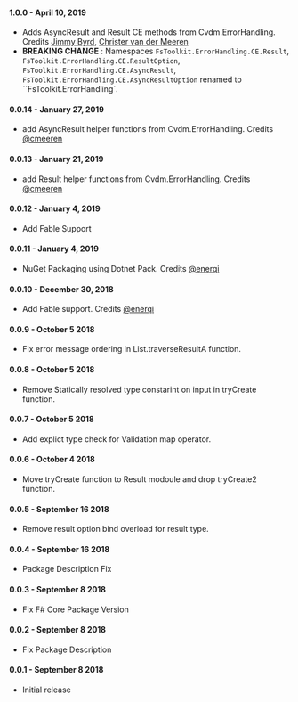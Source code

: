 #### 1.0.0 - April 10, 2019
* Adds AsyncResult and Result CE methods from Cvdm.ErrorHandling. Credits [Jimmy Byrd](https://github.com/TheAngryByrd), [Christer van der Meeren](https://github.com/cmeeren)
* **BREAKING CHANGE** : Namespaces `FsToolkit.ErrorHandling.CE.Result`, `FsToolkit.ErrorHandling.CE.ResultOption`, `FsToolkit.ErrorHandling.CE.AsyncResult`, `FsToolkit.ErrorHandling.CE.AsyncResultOption` renamed to ``FsToolkit.ErrorHandling`. 

#### 0.0.14 - January 27, 2019
* add AsyncResult helper functions from Cvdm.ErrorHandling. Credits [@cmeeren](https://github.com/cmeeren)

#### 0.0.13 - January 21, 2019
* add Result helper functions from Cvdm.ErrorHandling. Credits [@cmeeren](https://github.com/cmeeren)

#### 0.0.12 - January 4, 2019
* Add Fable Support

#### 0.0.11 - January 4, 2019
* NuGet Packaging using Dotnet Pack. Credits [@enerqi](www.github.com/enerqi)

#### 0.0.10 - December 30, 2018
* Add Fable support. Credits [@enerqi](www.github.com/enerqi)

#### 0.0.9 - October 5 2018
* Fix error message ordering in List.traverseResultA function.

#### 0.0.8 - October 5 2018
* Remove Statically resolved type constarint on input in tryCreate function.

#### 0.0.7 - October 5 2018
* Add explict type check for Validation map operator.

#### 0.0.6 - October 4 2018
* Move tryCreate function to Result modoule and drop tryCreate2 function.

#### 0.0.5 - September 16 2018
* Remove result option bind overload for result type.

#### 0.0.4 - September 16 2018
* Package Description Fix

#### 0.0.3 - September 8 2018
* Fix F# Core Package Version

#### 0.0.2 - September 8 2018
* Fix Package Description

#### 0.0.1 - September 8 2018
* Initial release